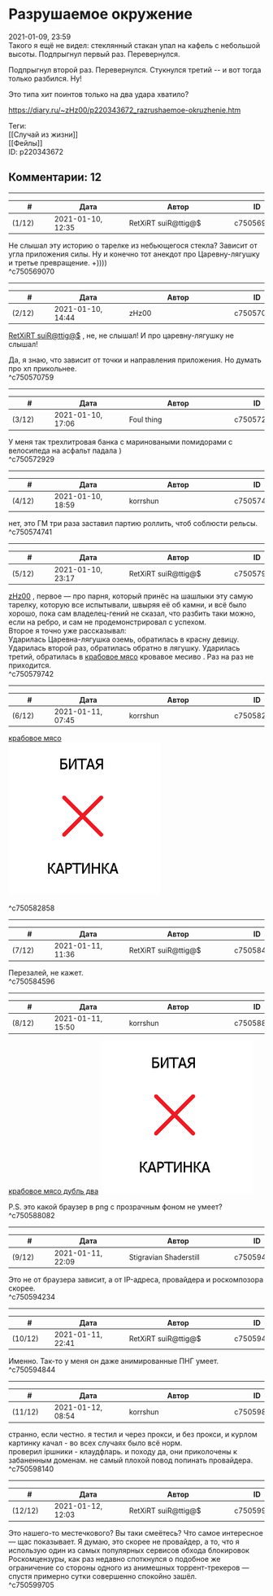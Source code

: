 Разрушаемое окружение
=====================

  
2021-01-09, 23:59  
 Такого я ещё не видел: стеклянный стакан упал на кафель с небольшой высоты. Подпрыгнул первый раз. Перевернулся.   
   
 Подпрыгнул второй раз. Перевернулся. Стукнулся третий -- и вот тогда только разбился. Ну!   
   
 Это типа хит поинтов только на два удара хватило?   
  
<https://diary.ru/~zHz00/p220343672_razrushaemoe-okruzhenie.htm>  
  
Теги:  
[[Случай из жизни]]  
[[Фейлы]]  
ID: p220343672  


Комментарии: 12
---------------

  


---



|         #         |              Дата              |                     Автор                     |           ID           |
| --- | --- | --- | --- |
| (1/12) | 2021-01-10, 12:35 | RetXiRT suiR@ttig@$ | c750569070 |

  
  Не слышал эту историю о тарелке из небьющегося стекла? 3ависит от угла приложения силы.  Ну и конечно тот анекдот про Царевну-лягушку и третье превращение. +))))     
 ^c750569070

---



|         #         |              Дата              |                     Автор                     |           ID           |
| --- | --- | --- | --- |
| (2/12) | 2021-01-10, 14:44 | zHz00 | c750570759 |

  
  [RetXiRT suiR@ttig@$](http://Hellspawn.diary.ru "Atomicautionuclear")  , не, не слышал! И про царевну-лягушку не слышал!   
   
 Да, я знаю, что зависит от точки и направления приложения. Но думать про хп прикольнее.   
 ^c750570759

---



|         #         |              Дата              |                     Автор                     |           ID           |
| --- | --- | --- | --- |
| (3/12) | 2021-01-10, 17:06 | Foul thing | c750572929 |

  
 У меня так трехлитровая банка с мариноваными помидорами с велосипеда на асфальт падала )   
 ^c750572929

---



|         #         |              Дата              |                     Автор                     |           ID           |
| --- | --- | --- | --- |
| (4/12) | 2021-01-10, 18:59 | korrshun | c750574741 |

  
 нет, это ГМ три раза заставил партию роллить, чтоб соблюсти рельсы.   
 ^c750574741

---



|         #         |              Дата              |                     Автор                     |           ID           |
| --- | --- | --- | --- |
| (5/12) | 2021-01-10, 23:17 | RetXiRT suiR@ttig@$ | c750579742 |

  
   [zHz00](https://zHz00.diary.ru "Untitled")  , первое — про парня, который принёс на шашлыки эту самую тарелку, которую все испытывали, швыряя её об камни, и всё было хорошо, пока сам владелец-гений не сказал, что разбить таки можно, если на ребро, и сам не продемонстрировал с успехом.   
 Второе я точно уже рассказывал:   
 Ударилась Царевна-лягушка оземь, обратилась в красну девицу. Ударилась второй раз, обратилась обратно в лягушку. Ударилась третий, обратилась в  [крабовое мясо](https://zHz00.diary.ru/p220343672.htm?index=1#linkmore220343672m1)    кровавое месиво   . Раз на раз не приходится.    
 ^c750579742

---



|         #         |              Дата              |                     Автор                     |           ID           |
| --- | --- | --- | --- |
| (6/12) | 2021-01-11, 07:45 | korrshun | c750582858 |

  
  [крабовое мясо](https://zHz00.diary.ru/p220343672.htm?index=1#linkmore220343672m1)      
 ![](pics/BjvDEF.png)   
     
 ^c750582858

---



|         #         |              Дата              |                     Автор                     |           ID           |
| --- | --- | --- | --- |
| (7/12) | 2021-01-11, 11:36 | RetXiRT suiR@ttig@$ | c750584596 |

  
  Перезалей, не кажет.    
 ^c750584596

---



|         #         |              Дата              |                     Автор                     |           ID           |
| --- | --- | --- | --- |
| (8/12) | 2021-01-11, 15:50 | korrshun | c750588082 |

  
  [крабовое мясо дубль два](https://zHz00.diary.ru/p220343672.htm?index=1#linkmore220343672m1)    ![](pics/SusVejzL.jpeg)     
   
 P.S. это какой браузер в png с прозрачным фоном не умеет?   
 ^c750588082

---



|         #         |              Дата              |                     Автор                     |           ID           |
| --- | --- | --- | --- |
| (9/12) | 2021-01-11, 22:09 | Stigravian Shaderstill | c750594234 |

  
 Это не от браузера зависит, а от IP-адреса, провайдера и роскомпозора скорее.   
 ^c750594234

---



|         #         |              Дата              |                     Автор                     |           ID           |
| --- | --- | --- | --- |
| (10/12) | 2021-01-11, 22:41 | RetXiRT suiR@ttig@$ | c750594844 |

  
  Именно. Так-то у меня он даже анимированные ПНГ умеет.    
 ^c750594844

---



|         #         |              Дата              |                     Автор                     |           ID           |
| --- | --- | --- | --- |
| (11/12) | 2021-01-12, 08:54 | korrshun | c750598140 |

  
 странно, если честно. я тестил и через прокси, и без прокси, и курлом картинку качал - во всех случаях было всё норм.   
 проверил ipшники - клаудфларь. и походу да, они приколочены к забаненным доменам. не самый плохой повод попинать провайдера.   
 ^c750598140

---



|         #         |              Дата              |                     Автор                     |           ID           |
| --- | --- | --- | --- |
| (12/12) | 2021-01-12, 12:03 | RetXiRT suiR@ttig@$ | c750599705 |

  
  Это нашего-то местечкового? Вы таки смеётесь? Что самое интересное — щас показывает. Я думаю, это скорее не провайдер, а то, что я использую один из самых популярных сервисов обхода блокировок Роскомцензуры, как раз недавно споткнулся о подобное же ограничение со стороны одного из анимешных торрент-трекеров — спустя примерно сутки совершенно спокойно зашёл.    
 ^c750599705